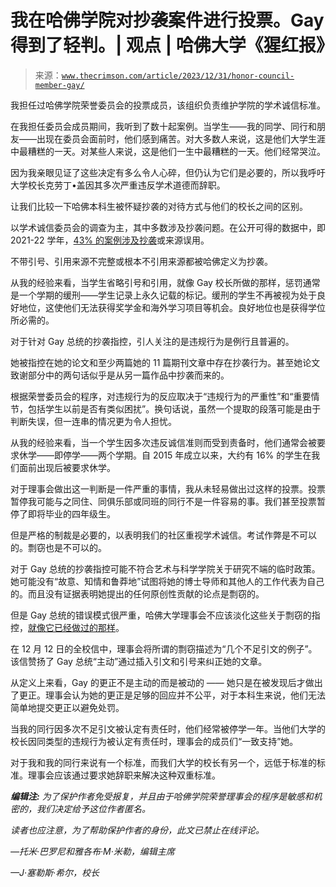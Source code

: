 <!--yml

类别：未分类

日期：2024-05-27 14:25:32

-->

# 我在哈佛学院对抄袭案件进行投票。Gay 得到了轻判。| 观点 | 哈佛大学《猩红报》

> 来源：[`www.thecrimson.com/article/2023/12/31/honor-council-member-gay/`](https://www.thecrimson.com/article/2023/12/31/honor-council-member-gay/)

我担任过哈佛学院荣誉委员会的投票成员，该组织负责维护学院的学术诚信标准。

在我担任委员会成员期间，我听到了数十起案例。当学生——我的同学、同行和朋友——出现在委员会面前时，他们感到痛苦。对大多数人来说，这是他们大学生涯中最糟糕的一天。对某些人来说，这是他们一生中最糟糕的一天。他们经常哭泣。

因为我亲眼见证了这些决定有多么令人心碎，但仍认为它们是必要的，所以我呼吁大学校长克劳丁•盖因其多次严重违反学术道德而辞职。

让我们比较一下哈佛本科生被怀疑抄袭的对待方式与他们的校长之间的区别。

以学术诚信委员会的调查为主，其中多数涉及抄袭问题。在公开可得的数据中，即 2021-22 学年，[43% 的案例涉及抄袭](https://www.thecrimson.com/article/2023/5/22/harvard-honor-council-2021-2022/)或来源误用。

不带引号、引用来源不完整或根本不引用来源都被哈佛定义为抄袭。

从我的经验来看，当学生省略引号和引用，就像 Gay 校长所做的那样，惩罚通常是一个学期的缓刑——学生记录上永久记载的标记。缓刑的学生不再被视为处于良好地位，这使他们无法获得奖学金和海外学习项目等机会。良好地位也是获得学位所必需的。

对于针对 Gay 总统的抄袭指控，引人关注的是违规行为是例行且普遍的。

她被指控在她的论文和至少两篇她的 11 篇期刊文章中存在抄袭行为。甚至她论文致谢部分中的两句话似乎是从另一篇作品中抄袭而来的。

根据荣誉委员会的程序，对违规行为的反应取决于“违规行为的严重性”和“重要情节，包括学生以前是否有类似困扰”。换句话说，虽然一个提取的段落可能是由于判断失误，但一连串的情况更为令人担忧。

从我的经验来看，当一个学生因多次违反诚信准则而受到责备时，他们通常会被要求休学——即停学——两个学期。自 2015 年成立以来，大约有 16% 的学生在我们面前出现后被要求休学。

对于理事会做出这一判断是一件严重的事情，我从未轻易做出过这样的投票。投票暂停我可能与之同住、同俱乐部或同班的同行不是一件容易的事。我们甚至投票暂停了即将毕业的四年级生。

但是严格的制裁是必要的，以表明我们的社区重视学术诚信。考试作弊是不可以的。剽窃也是不可以的。

对于 Gay 总统的抄袭指控可能不符合艺术与科学学院关于研究不端的临时政策。她可能没有“故意、知情和鲁莽地”试图将她的博士导师和其他人的工作代表为自己的。而且没有证据表明她提出的任何原创性贡献的论点是剽窃的。

但是 Gay 总统的错误模式很严重，哈佛大学理事会不应该淡化这些关于剽窃的指控，[就像它已经做过的那样](https://www.thecrimson.com/article/2023/12/12/gay-stays-in-office-corporation-support/)。

在 12 月 12 日的全校信中，理事会将所谓的剽窃描述为“几个不足引文的例子”。该信赞扬了 Gay 总统“主动”通过插入引文和引号来纠正她的文章。

从定义上来看，Gay 的更正不是主动的而是被动的 —— 她只是在被发现后才做出了更正。理事会认为她的更正是足够的回应并不公平，对于本科生来说，他们无法简单地提交更正以避免处罚。

当我的同行因多次不足引文被认定有责任时，他们经常被停学一年。当他们大学的校长因同类型的违规行为被认定有责任时，理事会的成员们“一致支持”她。

对于我和我的同行来说有一个标准，而我们大学的校长有另一个，远低于标准的标准。理事会应该通过要求她辞职来解决这种双重标准。

***编辑注:** 为了保护作者免受报复，并且由于哈佛学院荣誉理事会的程序是敏感和机密的，我们决定给予这位作者匿名。*

*读者也应注意，为了帮助保护作者的身份，此文已禁止在线评论。*

*—托米·巴罗尼和雅各布·M·米勒，编辑主席*

*—J·塞勒斯·希尔，校长*
